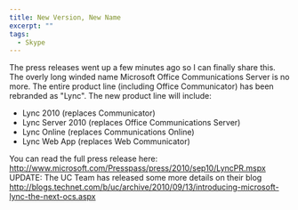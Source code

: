 ```yaml
---
title: New Version, New Name
excerpt: ""
tags:
  - Skype
---
```

The press releases went up a few minutes ago so I can finally share this.
  The overly long winded name Microsoft Office Communications Server is no more. The entire product line (including Office Communicator) has been rebranded as "Lync". 
  The new product line will include:
  <ul>   <li>Lync 2010 (replaces Communicator) </li>    <li>Lync Server 2010 (replaces Office Communications Server) </li>    <li>Lync Online (replaces Communications Online) </li>    <li>Lync Web App (replaces Web Communicator) </li> </ul>  You can read the full press release here: <a title="http://www.microsoft.com/Presspass/press/2010/sep10/LyncPR.mspx" href="http://www.microsoft.com/Presspass/press/2010/sep10/LyncPR.mspx">http://www.microsoft.com/Presspass/press/2010/sep10/LyncPR.mspx</a>
  UPDATE: The UC Team has released some more details on their blog <a title="http://blogs.technet.com/b/uc/archive/2010/09/13/introducing-microsoft-lync-the-next-ocs.aspx" href="http://blogs.technet.com/b/uc/archive/2010/09/13/introducing-microsoft-lync-the-next-ocs.aspx">http://blogs.technet.com/b/uc/archive/2010/09/13/introducing-microsoft-lync-the-next-ocs.aspx</a>
<img src="http://gotspeech.net/aggbug.aspx?PostID=10753" width="1" height="1"/>